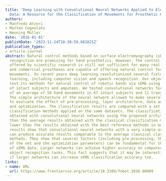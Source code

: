 ```yaml
---
title: 'Deep Learning with Convolutional Neural Networks Applied to Electromyography
  Data: A Resource for the Classification of Movements for Prosthetic Hands'
authors:
- Manfredo Atzori
- Matteo Cognolato
- Henning Müller
date: '2016-01-01'
publishDate: '2023-11-24T10:38:59.682825Z'
publication_types:
- article-journal
abstract: Natural control methods based on surface electromyography (sEMG) and pattern
  recognition are promising for hand prosthetics. However, the control robustness
  offered by scientific research is still not sufficient for many real life applications,
  and commercial prostheses are capable of offering natural control for only a few
  movements. In recent years deep learning revolutionized several fields of machine
  learning, including computer vision and speech recognition. Our objective is to
  test its methods for natural control of robotic hands via sEMG using a large number
  of intact subjects and amputees. We tested convolutional networks for the classification
  of an average of 50 hand movements in 67 intact subjects and 11 transradial amputees.
  The simple architecture of the neural network allowed to make several tests in order
  to evaluate the effect of pre-processing, layer architecture, data augmentation
  and optimization. The classification results are compared with a set of classical
  classification methods applied on the same datasets. The classification accuracy
  obtained with convolutional neural networks using the proposed architecture is higher
  than the average results obtained with the classical classification methods, but
  lower than the results obtained with the best reference methods in our tests. The
  results show that convolutional neural networks with a very simple architecture
  can produce accurate results comparable to the average classical classification
  methods. They show that several factors (including pre-processing, the architecture
  of the net and the optimization parameters) can be fundamental for the analysis
  of sEMG data. Larger networks can achieve higher accuracy on computer vision and
  object recognition tasks. This fact suggests that it may be interesting to evaluate
  if larger networks can increase sEMG classification accuracy too.
links:
- name: URL
  url: https://www.frontiersin.org/article/10.3389/fnbot.2016.00009
---
```

